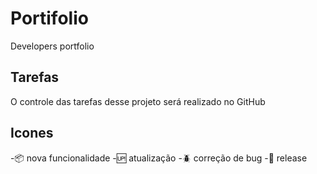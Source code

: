 # Portifolio

Developers  portfolio

## Tarefas

O controle das tarefas desse projeto será realizado no GitHub

## Icones

-:package: nova funcionalidade
-:up: atualização
-:beetle: correção de bug
-:checkered_flag: release


